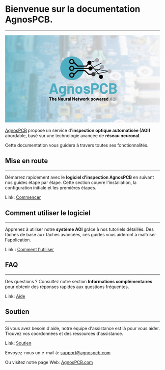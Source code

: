# **Bienvenue sur la documentation AgnosPCB.**
___


![logo](assets/agnospcb-logo.gif)

[AgnosPCB](https://agnospcb.com/) propose un service d'**inspection optique automatisée (AOI)** abordable, basé sur une technologie avancée de **réseau neuronal**.

Cette documentation vous guidera à travers toutes ses fonctionnalités.

## **Mise en route**
___

Démarrez rapidement avec le **logiciel d'inspection AgnosPCB** en suivant nos guides étape par étape. Cette section couvre l'installation, la configuration initiale et les premières étapes.

Link: [Commencer](./getting_started/Package_content.md)

## **Comment utiliser le logiciel**
___

Apprenez à utiliser notre **système AOI** grâce à nos tutoriels détaillés. Des tâches de base aux tâches avancées, ces guides vous aideront à maîtriser l'application.

Link : [Comment l'utiliser](./how_to/Screen-layout.md)


## **FAQ**
___

Des questions ? Consultez notre section **Informations complémentaires** pour obtenir des réponses rapides aux questions fréquentes.

Link: [Aide](./help/FAQ.md)


## **Soutien**
___

Si vous avez besoin d'aide, notre équipe d'assistance est là pour vous aider. Trouvez vos coordonnées et des ressources d'assistance.

Link: [Soutien](./maintenance/Troubleshooting.md)

Envoyez-nous un e-mail à: [support@agnospcb.com](mailto:support@agnospcb.com)

Ou visitez notre page Web: [AgnosPCB.com](https://agnospcb.com/)